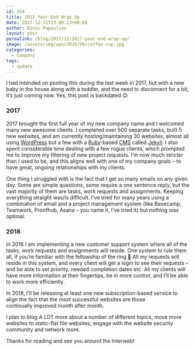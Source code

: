 ```yaml
---
id: 254
title: 2017 Year End Wrap Up
date: 2017-12-31T23:00:13+00:00
author: Dinos Papoulias
layout: post
permalink: /blog/2017/12/2017-year-end-wrap-up/
image: /assets/img/wpu/2018/09/coffee-cup.jpg
categories:
  - Company
tags:
  - update
---
```

I had intended on posting this during the last week in 2017, but with a new baby in the house along with a toddler, and the need to disconnect for a bit, it&#8217;s just coming now. Yes, this post is backdated 😉

### 2017
2017 brought the first full year of my new company name and I welcomed many new awesome clients. I completed over 500 separate tasks, built 5 new websites, and am currently hosting/maintaining 30 websites, almost all using <a href="https://wordpress.org/" target="_blank" rel="noopener">WordPress</a> but a few with a <a href="https://www.ruby-lang.org/en/" target="_blank" rel="noopener">Ruby</a>-based <a href="https://en.wikipedia.org/wiki/Content_management_system" target="_blank" rel="noopener">CMS</a> called <a href="https://jekyllrb.com/" target="_blank" rel="noopener">Jekyll</a>. I also spent considerable time dealing with a few rogue clients, which prompted me to improve my filtering of new project requests. I&#8217;m now much stricter than I used to be, and this aligns well with one of my company goals &#8211; to have great, ongoing relationships with my clients.

One thing I struggled with is the fact that I get so many emails on any given day. Some are simple questions, some require a one sentence reply, but the vast majority of them are tasks, work requests and assignments. Keeping everything straight was/is difficult. I've tried for many years using a combination of email and a project management system (like Basecamp, Teamwork, Proofhub, Asana &#8211; you name it, I've tried it) but nothing was optimal.

### 2018
In 2018 I am implementing a new customer support system where all of the tasks, work requests and assignments will reside. One system to rule them all, if you&#8217;re familiar with the fellowship of the ring 🙂 All my requests will reside in this system, and every client will get a login to see their requests &#8211; and be able to set priority, needed completion dates etc. All my clients will have more information at their fingertips, be in more control, and I&#8217;ll be able to work more efficiently.

In 2018, I&#8217;ll be releasing at least one new subscription-based service to align the fact that the most successful websites are those continually improved month after month.

I plan to blog A LOT more about a number of different topics, move more websites to static-flat file websites, engage with the website security community and network more.

Thanks for reading and see you around the Interweb!
